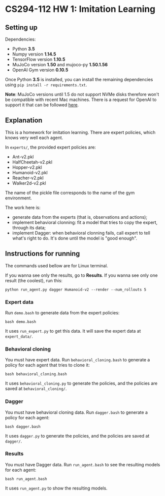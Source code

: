 # CS294-112 HW 1: Imitation Learning

## Setting up

Dependencies:
 * Python **3.5**
 * Numpy version **1.14.5**
 * TensorFlow version **1.10.5**
 * MuJoCo version **1.50** and mujoco-py **1.50.1.56**
 * OpenAI Gym version **0.10.5**

Once Python **3.5** is installed, you can install the remaining dependencies using `pip install -r requirements.txt`.

**Note**: MuJoCo versions until 1.5 do not support NVMe disks therefore won't be compatible with recent Mac machines.
There is a request for OpenAI to support it that can be followed [here](https://github.com/openai/gym/issues/638).

## Explanation

This is a homework for imitation learning. There are expert policies, which knows very well each agent.

In `experts/`, the provided expert policies are:
* Ant-v2.pkl
* HalfCheetah-v2.pkl
* Hopper-v2.pkl
* Humanoid-v2.pkl
* Reacher-v2.pkl
* Walker2d-v2.pkl

The name of the pickle file corresponds to the name of the gym environment.

The work here is:
- generate data from the experts (that is, observations and actions);
- implement behavioral clonning: fit a model that tries to copy the expert, through its data;
- implement Dagger: when behavioral clonning fails, call expert to tell what's right to do. It's done until the model is "good enough".

## Instructions for running

The commands used bellow are for Linux terminal.

If you wanna see only the results, go to **Results**. If you wanna see only one result (the coolest), run this:

```python run_agent.py dagger Humanoid-v2 --render --num_rollouts 5```

### Expert data

Run ```demo.bash``` to generate data from the expert policies:

```bash demo.bash```

It uses ```run_expert.py``` to get this data. It will save the expert data at ```expert_data/```.

### Behavioral cloning

You must have expert data. Run ```behavioral_cloning.bash``` to generate a policy for each agent that tries to clone it:

```bash behavioral_cloning.bash```

It uses ```behavioral_cloning.py``` to generate the policies, and the policies are saved at ```behavioral_cloning/```.

### Dagger

You must have behavioral cloning data. Run ```dagger.bash``` to generate a policy for each agent:

```bash dagger.bash```

It uses ```dagger.py``` to generate the policies, and the policies are saved at ```dagger/```.

### Results

You must have Dagger data. Run ```run_agent.bash``` to see the resulting models for each agent:

```bash run_agent.bash```

It uses ```run_agent.py``` to show the resulting models.
